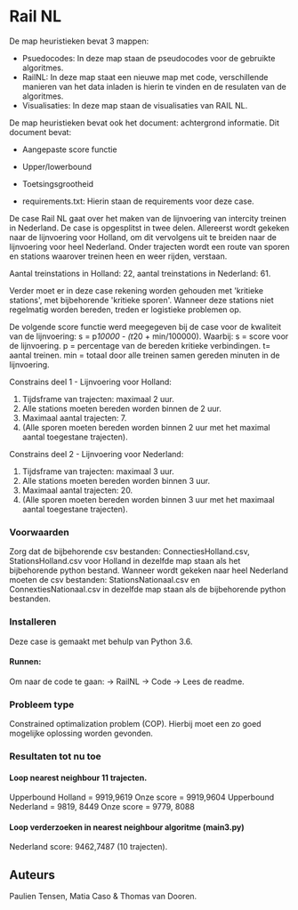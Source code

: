 # Rail NL 

De map heuristieken bevat 3 mappen:
- Psuedocodes: In deze map staan de pseudocodes voor de gebruikte algoritmes.
- RailNL: In deze map staat een nieuwe map met code, verschillende manieren van
het data inladen is hierin te vinden en de resulaten van de algoritmes.
- Visualisaties: In deze map staan de visualisaties van RAIL NL. 

De map heuristieken bevat ook het document: achtergrond informatie. 
Dit document bevat:
- Aangepaste score functie
- Upper/lowerbound
- Toetsingsgrootheid

- requirements.txt: Hierin staan de requirements voor deze case.

De case Rail NL gaat over het maken van de lijnvoering van intercity treinen in 
Nederland. De case is opgesplitst in twee delen. Allereerst wordt gekeken naar 
de lijnvoering voor Holland, om dit vervolgens uit te breiden naar de 
lijnvoering voor heel Nederland. 
Onder trajecten wordt een route van sporen en stations waarover treinen heen en 
weer rijden, verstaan.

Aantal treinstations in Holland: 22, 
aantal treinstations in Nederland: 61. 

Verder moet er in deze case rekening worden gehouden met 'kritieke stations', 
met bijbehorende 'kritieke sporen'. Wanneer deze stations niet regelmatig worden 
bereden, treden er logistieke problemen op. 

De volgende score functie werd meegegeven bij de case voor de kwaliteit van de 
lijnvoering: 
s = p*10000 - (t*20 + min/100000).
Waarbij:
s = score voor de lijnvoering. 
p = percentage van de bereden kritieke verbindingen. 
t= aantal treinen. 
min = totaal door alle treinen samen gereden minuten in de lijnvoering.

Constrains deel 1 - Lijnvoering voor Holland:
1. Tijdsframe van trajecten: maximaal 2 uur. 
2. Alle stations moeten bereden worden binnen de 2 uur. 
3. Maximaal aantal trajecten: 7. 
4. (Alle sporen moeten bereden worden binnen 2 uur met het maximal aantal 
toegestane trajecten).

Constrains deel 2 - Lijnvoering voor Nederland:
1. Tijdsframe van trajecten: maximaal 3 uur. 
2. Alle stations moeten bereden worden binnen 3 uur. 
3. Maximaal aantal trajecten: 20. 
4. (Alle sporen moeten bereden worden binnen 3 uur met het maximaal aantal 
toegestane trajecten).

### Voorwaarden

Zorg dat de bijbehorende csv bestanden: ConnectiesHolland.csv, 
StationsHolland.csv voor Holland in dezelfde map staan als het bijbehorende 
python bestand. 
Wanneer wordt gekeken naar heel Nederland moeten de csv bestanden: 
StationsNationaal.csv en ConnextiesNationaal.csv in dezelfde map staan 
als de bijbehorende python bestanden. 

### Installeren

Deze case is gemaakt met behulp van Python 3.6.

#### Runnen:
Om naar de code te gaan: -> RailNL -> Code -> Lees de readme. 

### Probleem type
Constrained optimalization problem (COP). Hierbij moet een zo goed mogelijke 
oplossing worden gevonden. 

### Resultaten tot nu toe
#### Loop nearest neighbour 11 trajecten.
Upperbound Holland = 9919,9619 Onze score = 9919,9604
Upperbound Nederland = 9819, 8449 Onze score = 9779, 8088

#### Loop verderzoeken in nearest neighbour algoritme (main3.py)
Nederland score: 9462,7487 (10 trajecten). 

#### 


## Auteurs
Paulien Tensen, Matia Caso & Thomas van Dooren. 







